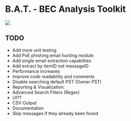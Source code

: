 # B.A.T. - BEC Analysis Toolkit

![](https://imgur.com/a/O964rWi)

## TODO

* Add more unit testing
* Add PoE phishing email hunting module
* Add single email extraction capabilties
* Add extract by itemID not messageID
* Performance increases
* Improve code readability and comments
* Disable searching default PST (Owner PST)
* Reporting & Visualization:
* Advanced Search Filters (Regex)
* UI??
* CSV Output
* Documentation
* Skip messages if they already been found
